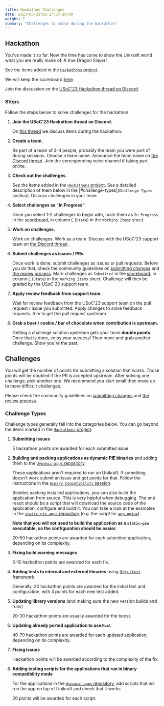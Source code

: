 ```yaml
---
title: Hackathon Challenges
date: 2023-03-31T05:27:37+10:00
weight: 7
summary: "Challenges to solve during the hackathon"
---
```


## Hackathon

You've made it so far.
Now the time has come to show the Unikraft world what you are really made of.
A true Dragon Slayer!

See the items added in the [`Hackathons` project](https://github.com/orgs/unikraft/projects/29).

We will keep the scoreboard [here](https://docs.google.com/spreadsheets/d/1RubMl3VwXRIrlWZQlCahBVLeA1YKao6CnAAbrUsuBRQ/edit?usp=sharing).

Join the discussion on the [USoC'23 Hackathon thread on Discord](https://discord.com/channels/762976922531528725/1129344076194525214).

### Steps

Follow the steps below to solve challenges for the hackathon:

1. **Join the USoC'23 Hackathon thread on Discord.**

   On [this thread](https://discord.com/channels/762976922531528725/1129344076194525214) we discuss items during the hackathon.

1. **Create a team.**

   Be part of a team of 2-4 people, probably the team you were part of during sessions.
   Choose a team name.
   Announce the team name on [the Discord thread](https://discord.com/channels/762976922531528725/1129344076194525214).
   Join the corresponding voice channel if taking part online.

1. **Check out the challenges.**

   See the items added in the [`Hackathons` project](https://github.com/orgs/unikraft/projects/29).
   See a detailed description of them below in the [#challenge-types](`Challenge Types` section).
   Discuss challenges in your team.

1. **Select challenges as "In Progress".**

   Once you select 1-2 challenges to begin with, mark them as `In Progress` in the [scoreboard](https://docs.google.com/spreadsheets/d/1RubMl3VwXRIrlWZQlCahBVLeA1YKao6CnAAbrUsuBRQ/edit?usp=sharing), in column `E` (`State`) in the `Working Items` sheet.

1. **Work on challenges.**

   Work on challenges.
   Work as a team.
   Discuss with the USoC'23 support team on [the Discord thread](https://discord.com/channels/762976922531528725/1129344076194525214).

1. **Submit challenges as issues / PRs.**

   Once work is done, submit challenges as issues or pull requests.
   Before you do that, check the community guidelines on [submitting changes](/docs/contributing/submitting-changes) and [the review process](/docs/contributing/review-process).
   Mark challenges as `Submitted` in the [scoreboard](https://docs.google.com/spreadsheets/d/1RubMl3VwXRIrlWZQlCahBVLeA1YKao6CnAAbrUsuBRQ/edit?usp=sharing), in column `E` (`State`) in the `Working Items` sheet.
   Challenge will then be graded by the USoC'23 support team.

1. **Apply review feedback from support team.**

   Wait for review feedback from the USoC'23 support team on the pull request / issue you submitted.
   Apply changes to solve feedback requests.
   Aim to get the pull request upstream.

1. **Grab a beer / cookie / bar of chocolate when contribution is upstream.**

   Getting a challenge solution upstream gets your team **double points**.
   Once that is done, enjoy your success!
   Then move and grab another challenge.
   Show you're the past.

## Challenges

You will get the number of points for submitting a solution that works.
Those points will be doubled if the PR is accepted upstream.
After solving one challenge, pick another one.
We recommend you start small then move up to more difficult challenges.

Please check the community guidelines on [submitting changes](/docs/contributing/submitting-changes) and [the review process](/docs/contributing/review-process).

### Challenge Types

Challenge types generally fall into the categories below.
You can go beyond the items marked in the [`Hackathons` project](https://github.com/orgs/unikraft/projects/29).

1. **Submitting issues**

   5 hackathon points are awarded for each submitted issue.

1. **Building and packing applications as dynamic PIE binaries** and adding them to the [`dynamic-apps` repository](https://github.com/unikraft/dynamic-apps)

   These applications aren't required to run on Unikraft.
   If something doesn't work submit an issue and get points for that.
   Follow the instructions in the [`Binary Compatibility` session](https://unikraft.org/community/hackathons/usoc23/bincompat/).

   Besides packing installed applications, you can also build the application from source.
   This is very helpful when debugging.
   The end result should be a script that will download the source code of the application, configure and build it.
   You can take a look at the examples in the [`static-pie-apps` repository](https://github.com/unikraft/static-pie-apps/) (e.g. the script for [`app-nginx`](https://github.com/unikraft/static-pie-apps/blob/master/nginx/build.sh)).

   **Note that you will not need to build the application as a `static-pie` executable, so the configuration should be easier.**

   20-50 hackathon points are awarded for each submitted application, depending on its complexity.

1. **Fixing build warning messages**

   5-10 hackathon points are awarded for each fix.

1. **Adding tests to internal and external libraries** using [the `uktest` framework](https://github.com/unikraft/unikraft/tree/staging/lib/uktest)

   Generally, 20 hackathon points are awarded for the initial test and configuration, with 3 points for each new test added.

1. **Updating library versions** (and making sure the new version builds and runs)

   20-30 hackathon points are usually awarded for the boost.

1. **Updating already ported application to use `Musl`**

   40-70 hackathon points are awarded for each updated application, depending on its complexity.

1. **Fixing issues**

   Hackathon points will be awarded according to the complexity of the fix.

1. **Adding testing scripts for the applications that run in binary compatibility mode**

   For the applications in the [`dynamic-apps` repository](https://github.com/unikraft/dynamic-apps), add scripts that will run the app on top of Unikraft and check that it works.

   20 points will be awarded for each script.
